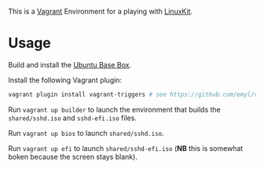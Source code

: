 This is a [Vagrant](https://www.vagrantup.com/) Environment for a playing with [LinuxKit](https://github.com/linuxkit/linuxkit).

# Usage

Build and install the [Ubuntu Base Box](https://github.com/rgl/ubuntu-vagrant).

Install the following Vagrant plugin:

```bash
vagrant plugin install vagrant-triggers # see https://github.com/emyl/vagrant-triggers
```

Run `vagrant up builder` to launch the environment that builds the `shared/sshd.iso` and `sshd-efi.iso` files.

Run `vagrant up bios` to launch `shared/sshd.iso`.

Run `vagrant up efi` to launch `shared/sshd-efi.iso` (**NB** this is somewhat boken because the screen stays blank).

